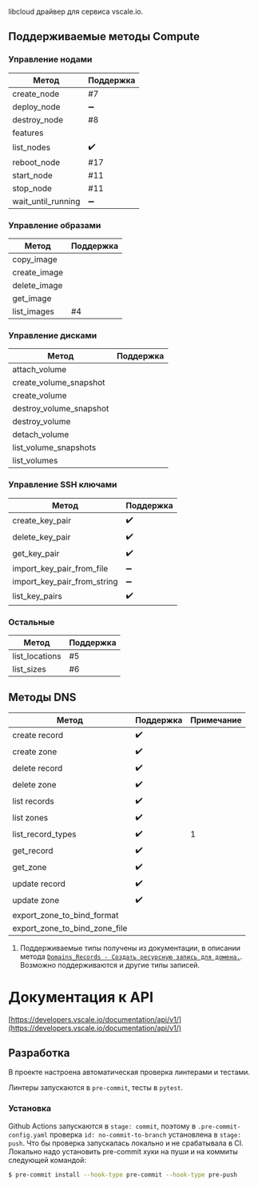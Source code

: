 libcloud драйвер для сервиса vscale.io.

## Поддерживаемые методы Compute

### Управление нодами

| Метод              | Поддержка          |
| ------------------ | ------------------ |
| create_node        | #7                 |
| deploy_node        | :heavy_minus_sign: |
| destroy_node       | #8                 |
| features           |                    |
| list_nodes         | :heavy_check_mark: |
| reboot_node        | #17                |
| start_node         | #11                |
| stop_node          | #11                |
| wait_until_running | :heavy_minus_sign: |

### Управление образами

| Метод        | Поддержка |
| ------------ | --------- |
| copy_image   |           |
| create_image |           |
| delete_image |           |
| get_image    |           |
| list_images  | #4        |

### Управление дисками

| Метод                   | Поддержка |
| ----------------------- | --------- |
| attach_volume           |           |
| create_volume_snapshot  |           |
| create_volume           |           |
| destroy_volume_snapshot |           |
| destroy_volume          |           |
| detach_volume           |           |
| list_volume_snapshots   |           |
| list_volumes            |           |

### Управление SSH ключами

| Метод                       | Поддержка          |
| --------------------------- | ------------------ |
| create_key_pair             | :heavy_check_mark: |
| delete_key_pair             | :heavy_check_mark: |
| get_key_pair                | :heavy_check_mark: |
| import_key_pair_from_file   | :heavy_minus_sign: |
| import_key_pair_from_string | :heavy_minus_sign: |
| list_key_pairs              | :heavy_check_mark: |

### Остальные

| Метод          | Поддержка |
| -------------- | --------- |
| list_locations | #5        |
| list_sizes     | #6        |

## Методы DNS

| Метод                         | Поддержка          | Примечание |
| ----------------------------- | ------------------ | ---------- |
| create record                 | :heavy_check_mark: |            |
| create zone                   | :heavy_check_mark: |            |
| delete record                 | :heavy_check_mark: |            |
| delete zone                   | :heavy_check_mark: |            |
| list records                  | :heavy_check_mark: |            |
| list zones                    | :heavy_check_mark: |            |
| list_record_types             | :heavy_check_mark: | 1          |
| get_record                    | :heavy_check_mark: |            |
| get_zone                      | :heavy_check_mark: |            |
| update record                 | :heavy_check_mark: |            |
| update zone                   | :heavy_check_mark: |            |
| export_zone_to_bind_format    |                    |            |
| export_zone_to_bind_zone_file |                    |            |

1. Поддерживаемые типы получены из документации, в описании метода [`Domains_Records - Создать ресурсную запись для домена.`](https://developers.vds.selectel.ru/documentation/api/v1/#api-Domains_Records-CreateDomainRecord). Возможно поддерживаются и другие типы записей.

# Документация к API

[https://developers.vscale.io/documentation/api/v1/](https://developers.vscale.io/documentation/api/v1/)

## Разработка

В проекте настроена автоматическая проверка линтерами и тестами.

Линтеры запускаются в `pre-commit`, тесты в `pytest`.

### Установка

Github Actions запускаются в `stage: commit`, поэтому в `.pre-commit-config.yaml` проверка `id: no-commit-to-branch` установлена в `stage: push`. Что бы проверка запускалась локально и не срабатывала в CI. Локально надо установить pre-commit хуки на пуши и на коммиты следующей командой:

```bash
$ pre-commit install --hook-type pre-commit --hook-type pre-push
```

